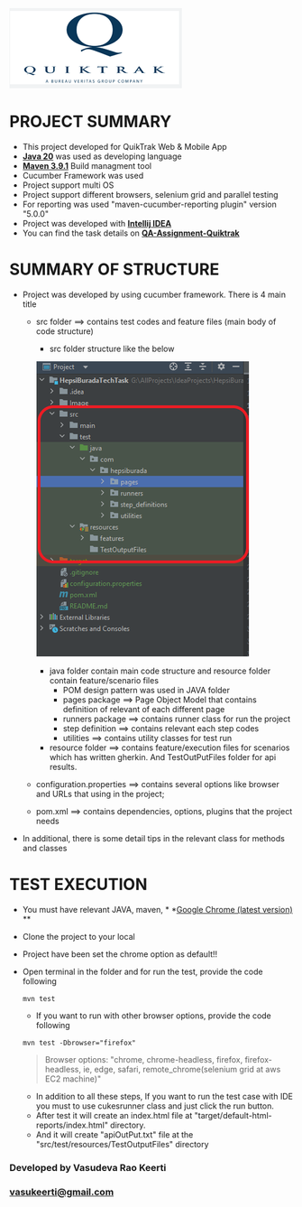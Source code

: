 ![Quiktrak](Files/Quiktrak.png)

# PROJECT SUMMARY

* This project developed for QuikTrak Web & Mobile App
* **[Java 20](https://www.oracle.com/tr/java/technologies/javase/jdk11-archive-downloads.html)** was used as
  developing language
* **[Maven 3.9.1](https://maven.apache.org/download.cgi)** Build managment tool
* Cucumber Framework was used
* Project support multi OS
* Project support different browsers, selenium grid and parallel testing
* For reporting was used "maven-cucumber-reporting plugin" version "5.0.0"
* Project was developed with **[Intellij IDEA](https://www.jetbrains.com/idea/download/#section=windows)**
* You can find the task details on **[QA-Assignment-Quiktrak](Files/QA-Assignment-quiktrak.pdf)**

# SUMMARY OF STRUCTURE

* Project was developed by using cucumber framework. There is 4 main title
    * src folder ==> contains test codes and feature files (main body of code structure)
        * src folder structure like the below

      ![src](Files/src.png)

        * java folder contain main code structure and resource folder contain feature/scenario files
            * POM design pattern was used in JAVA folder
            * pages package ==> Page Object Model that contains definition of relevant of each different page
            * runners package ==> contains runner class for run the project
            * step definition ==> contains relevant each step codes
            * utilities ==> contains utility classes for test run
        * resource folder ==> contains feature/execution files for scenarios which has written gherkin. And
          TestOutPutFiles folder for api results.
    * configuration.properties ==> contains several options like browser and URLs that using in the project;
    * pom.xml ==> contains dependencies, options, plugins that the project needs
* In additional, there is some detail tips in the relevant class for methods and classes

# TEST EXECUTION

* You must have relevant JAVA, maven, *
  *[Google Chrome (latest version)](https://www.google.com/chrome/?brand=YTUH&gclid=CjwKCAjwtcCVBhA0EiwAT1fY7-aU10CJz8sI-ncXx6atj1tzHjTWNsMKMop7LnpYodb5omvfq4pRYRoCnbAQAvD_BwE&gclsrc=aw.ds)
  **
* Clone the project to your local
* Project have been set the chrome option as default!!
* Open terminal in the folder and for run the test, provide the code following
  ```
  mvn test
  ```

    * If you want to run with other browser options, provide the code following
  ```
  mvn test -Dbrowser="firefox"  
  ```
  > Browser options: "chrome, chrome-headless, firefox, firefox-headless, ie, edge, safari, remote_chrome(selenium grid
  at aws EC2 machine)"
    * In addition to all these steps, If you want to run the test case with IDE you must to use cukesrunner class and
      just click the run button.
    * After test it will create an index.html file at "target/default-html-reports/index.html" directory.
    * And it will create "apiOutPut.txt" file at the "src/test/resources/TestOutputFiles" directory

### Developed by Vasudeva Rao Keerti

### vasukeerti@gmail.com